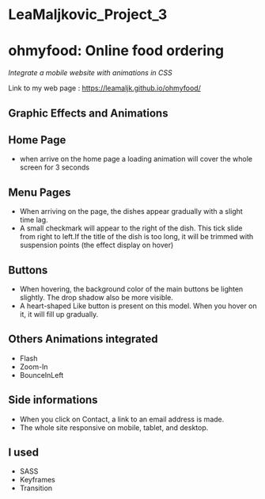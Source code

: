 # LeaMaljkovic_Project_3

# ohmyfood: Online food ordering
*Integrate a mobile website with animations in CSS*

Link to my web page : https://leamaljk.github.io/ohmyfood/

## Graphic Effects and Animations
## Home Page 
- when arrive on the home page a loading animation will cover the whole screen for 3 seconds
## Menu Pages
- When arriving on the page, the dishes appear gradually with a slight time lag.
- A small checkmark will appear  to the right of the dish. This tick slide from right to left.If the title of the dish is too long, it will be trimmed with suspension points (the effect display on hover)
## Buttons 
- When hovering, the background color of the main buttons be lighten slightly. The drop shadow also be more visible.
- A heart-shaped Like button is present on this model. When you hover on it, it will fill up gradually.
## Others Animations integrated
- Flash
- Zoom-In 
- BounceInLeft
## Side informations
- When you click on Contact, a link to an email address is made.
- The whole site  responsive on mobile, tablet, and desktop. 
## I used
- SASS
- Keyframes 
- Transition

